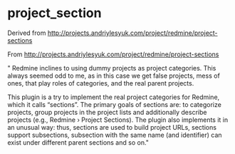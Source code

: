 project_section
===============

Derived from http://projects.andriylesyuk.com/project/redmine/project-sections

From http://projects.andriylesyuk.com/project/redmine/project-sections

"
Redmine inclines to using dummy projects as project categories. This always seemed odd to me, as in this case we get false projects, mess of ones, that play roles of categories, and the real parent projects.

This plugin is a try to implement the real project categories for Redmine, which it calls “sections”. The primary goals of sections are: to categorize projects, group projects in the project lists and additionally describe projects (e.g., Redmine › Project Sections). The plugin also implements it in an unusual way: thus, sections are used to build project URLs, sections support subsections, subsection with the same name (and identifier) can exist under different parent sections and so on."
